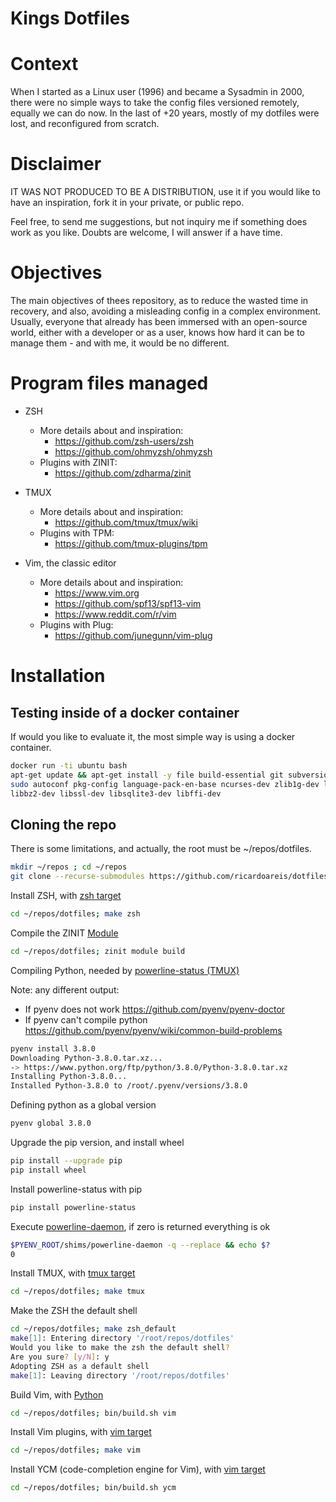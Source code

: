 # Kings Dotfiles

# Context

When I started as a Linux user (1996) and became a Sysadmin in 2000, there
were no simple ways to take the config files versioned remotely, equally
we can do now. In the last of +20 years, mostly of my dotfiles were lost,
and reconfigured from scratch.

# Disclaimer

IT WAS NOT PRODUCED TO BE A DISTRIBUTION, use it if you would like to have
an inspiration, fork it in your private, or public repo.

Feel free, to send me suggestions, but not inquiry me if something does work
as you like. Doubts are welcome, I will answer if a have time.

# Objectives

The main objectives of thees repository, as to reduce the wasted time in
recovery, and also, avoiding a misleading config in a complex environment.
Usually, everyone that already has been immersed with an open-source world,
either with a developer or as a user, knows how hard it can be to manage
them - and with me, it would be no different.

# Program files managed

* ZSH
  - More details about and inspiration:
    * https://github.com/zsh-users/zsh
    * https://github.com/ohmyzsh/ohmyzsh
  - Plugins with ZINIT:
    - https://github.com/zdharma/zinit 

* TMUX
  - More details about and inspiration:
    * https://github.com/tmux/tmux/wiki
  - Plugins with TPM:
    - https://github.com/tmux-plugins/tpm

* Vim, the classic editor
  - More details about and inspiration:
    * https://www.vim.org
    * https://github.com/spf13/spf13-vim
    * https://www.reddit.com/r/vim
  - Plugins with Plug:
    - https://github.com/junegunn/vim-plug

# Installation

## Testing inside of a docker container

If would you like to evaluate it, the most simple way is using a docker container.

```sh
docker run -ti ubuntu bash
apt-get update && apt-get install -y file build-essential git subversion curl wget
sudo autoconf pkg-config language-pack-en-base ncurses-dev zlib1g-dev libreadline-dev
libbz2-dev libssl-dev libsqlite3-dev libffi-dev
```

## Cloning the repo

There is some limitations, and actually, the root must be ~/repos/dotfiles.

```sh
mkdir ~/repos ; cd ~/repos
git clone --recurse-submodules https://github.com/ricardoareis/dotfiles
```

Install ZSH, with [zsh target](https://github.com/ricardoareis/dotfiles/blob/master/Makefile#L36)

```sh
cd ~/repos/dotfiles; make zsh
```

Compile the ZINIT [Module](https://github.com/zdharma/zinit/blob/master/README.md#zinit-module)

```sh
cd ~/repos/dotfiles; zinit module build
```

Compiling Python, needed by [powerline-status (TMUX)](https://github.com/powerline/powerline)

Note: any different output:
  * If pyenv does not work https://github.com/pyenv/pyenv-doctor
  * If pyenv can't compile python https://github.com/pyenv/pyenv/wiki/common-build-problems

```sh
pyenv install 3.8.0
Downloading Python-3.8.0.tar.xz...
-> https://www.python.org/ftp/python/3.8.0/Python-3.8.0.tar.xz
Installing Python-3.8.0...
Installed Python-3.8.0 to /root/.pyenv/versions/3.8.0
```

Defining python as a global version

```sh
pyenv global 3.8.0
```

Upgrade the pip version, and install wheel

```sh
pip install --upgrade pip
pip install wheel
```

Install powerline-status with pip

```sh
pip install powerline-status
```

Execute [powerline-daemon](https://github.com/erikw/tmux-powerline), if zero is returned everything is ok

```sh
$PYENV_ROOT/shims/powerline-daemon -q --replace && echo $?
0
```

Install TMUX, with [tmux target](https://github.com/ricardoareis/dotfiles/blob/master/Makefile#L71)

```sh
cd ~/repos/dotfiles; make tmux
```

Make the ZSH the default shell

```sh
cd ~/repos/dotfiles; make zsh_default
make[1]: Entering directory '/root/repos/dotfiles'
Would you like to make the zsh the default shell?
Are you sure? [y/N]: y
Adopting ZSH as a default shell
make[1]: Leaving directory '/root/repos/dotfiles'
```

Build Vim, with [Python](https://github.com/ricardoareis/dotfiles/blob/master/bin/build.sh)

```sh
cd ~/repos/dotfiles; bin/build.sh vim
```

Install Vim plugins, with [vim target](https://github.com/ricardoareis/dotfiles/blob/master/Makefile#L92)

```sh
cd ~/repos/dotfiles; make vim
```

Install YCM (code-completion engine for Vim), with [vim target](https://github.com/ricardoareis/dotfiles/blob/master/bin/build.sh)

```sh
cd ~/repos/dotfiles; bin/build.sh ycm
```
